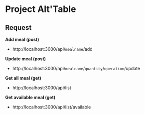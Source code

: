 # Project Alt'Table

## Request

**Add meal (post)**
- http://localhost:3000/api/`mealname`/add

**Update meal (post)**
- http://localhost:3000/api/`mealname`/`quantity`/`operation`/update

**Get all meal (get)**
- http://localhost:3000/api/list

**Get available meal (get)**
- http://localhost:3000/api/list/available


